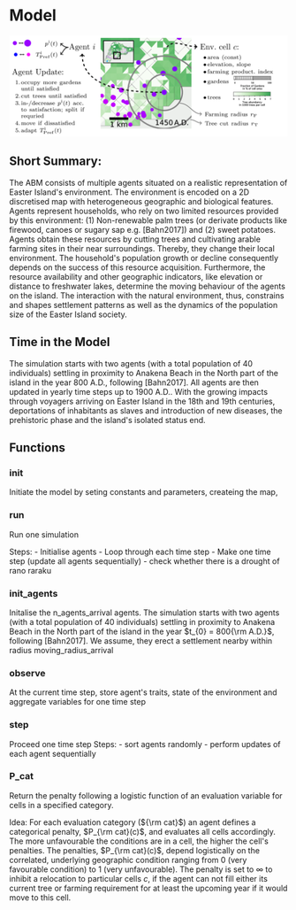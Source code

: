 # Model

<p align="center">
  <img src="../readme_pics/sketch.png" width="800">
</p>


## Short Summary:   
The ABM consists of multiple agents situated on a realistic representation of Easter Island's environment.
The environment is encoded on a 2D discretised map with heterogeneous geographic and
biological features. Agents represent households, who rely on two limited resources provided by this environment:
(1) Non-renewable palm trees (or derivate products like firewood, canoes or sugary sap e.g. [Bahn2017])
and (2) sweet potatoes. Agents obtain these resources by cutting trees and cultivating arable farming sites in
their near surroundings. Thereby, they change their local environment. The household's population growth or
decline consequently depends on the success of this resource acquisition. Furthermore, the resource availability
and other geographic indicators, like elevation or distance to freshwater lakes, determine the moving behaviour
of the agents on the island. The interaction with the natural environment, thus, constrains and shapes settlement
patterns as well as the dynamics of the population size of the Easter Island society.

## Time in the Model
The simulation starts with two agents (with a total population of 40 individuals) settling in proximity to Anakena Beach in the North part of the island in the year 800 A.D., following [Bahn2017].
All agents are then updated in yearly time steps up to 1900 A.D..
With the growing impacts through voyagers arriving on Easter Island in the 18th and 19th centuries, deportations of inhabitants as slaves and introduction of new diseases, the prehistoric phase and the island's isolated status end.

## Functions

### __init__
Initiate the model by seting constants and parameters, createing the map,

### run
Run one simulation

Steps:
    - Initialise agents
    - Loop through each time step
        - Make one time step (update all agents sequentially)
        - check whether there is a drought of rano raraku
        

### init_agents
Initalise the n_agents_arrival agents. 
The simulation starts with two agents (with a total population of 40 individuals) settling in proximity to Anakena Beach in the North part of the island in the year $t_{0} = 800{\rm A.D.}$, following [Bahn2017].
We assume, they erect a settlement nearby within radius moving_radius_arrival

### observe
At the current time step, store agent's traits, state of the environment and aggregate variables for one time step

### step
Proceed one time step
Steps:
    - sort agents randomly
    - perform updates of each agent sequentially
### P_cat
Return the penalty following a logistic function of an evaluation variable for cells in a specified category.

Idea:
    For each evaluation category (${\rm cat}$) an agent defines a categorical penalty, $P_{\rm cat}(c)$, and evaluates all cells accordingly.
    The more unfavourable the conditions are in a cell, the higher the cell's penalties.
    The penalties, $P_{\rm cat}(c)$, depend logistically on the correlated, underlying geographic condition ranging from $0$ (very favourable condition) to $1$ (very unfavourable).
    The penalty is set to $\infty$ to inhibit a relocation to particular cells $c$, if the agent can not fill either its current tree or farming requirement for at least the upcoming year if it would move to this cell.
    
    
